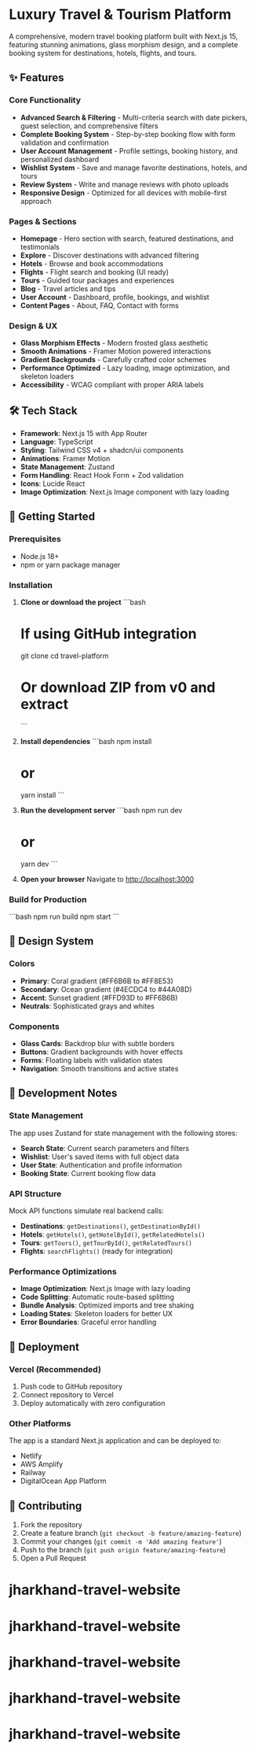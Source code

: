 # Luxury Travel & Tourism Platform

A comprehensive, modern travel booking platform built with Next.js 15, featuring stunning animations, glass morphism design, and a complete booking system for destinations, hotels, flights, and tours.

## ✨ Features

### Core Functionality
- **Advanced Search & Filtering** - Multi-criteria search with date pickers, guest selection, and comprehensive filters
- **Complete Booking System** - Step-by-step booking flow with form validation and confirmation
- **User Account Management** - Profile settings, booking history, and personalized dashboard
- **Wishlist System** - Save and manage favorite destinations, hotels, and tours
- **Review System** - Write and manage reviews with photo uploads
- **Responsive Design** - Optimized for all devices with mobile-first approach

### Pages & Sections
- **Homepage** - Hero section with search, featured destinations, and testimonials
- **Explore** - Discover destinations with advanced filtering
- **Hotels** - Browse and book accommodations
- **Flights** - Flight search and booking (UI ready)
- **Tours** - Guided tour packages and experiences
- **Blog** - Travel articles and tips
- **User Account** - Dashboard, profile, bookings, and wishlist
- **Content Pages** - About, FAQ, Contact with forms

### Design & UX
- **Glass Morphism Effects** - Modern frosted glass aesthetic
- **Smooth Animations** - Framer Motion powered interactions
- **Gradient Backgrounds** - Carefully crafted color schemes
- **Performance Optimized** - Lazy loading, image optimization, and skeleton loaders
- **Accessibility** - WCAG compliant with proper ARIA labels

## 🛠 Tech Stack

- **Framework**: Next.js 15 with App Router
- **Language**: TypeScript
- **Styling**: Tailwind CSS v4 + shadcn/ui components
- **Animations**: Framer Motion
- **State Management**: Zustand
- **Form Handling**: React Hook Form + Zod validation
- **Icons**: Lucide React
- **Image Optimization**: Next.js Image component with lazy loading

## 🚀 Getting Started

### Prerequisites
- Node.js 18+ 
- npm or yarn package manager

### Installation

1. **Clone or download the project**
   \`\`\`bash
   # If using GitHub integration
   git clone <your-repo-url>
   cd travel-platform
   
   # Or download ZIP from v0 and extract
   \`\`\`

2. **Install dependencies**
   \`\`\`bash
   npm install
   # or
   yarn install
   \`\`\`

3. **Run the development server**
   \`\`\`bash
   npm run dev
   # or
   yarn dev
   \`\`\`

4. **Open your browser**
   Navigate to [http://localhost:3000](http://localhost:3000)

### Build for Production

\`\`\`bash
npm run build
npm start
\`\`\`


## 🎨 Design System

### Colors
- **Primary**: Coral gradient (#FF6B6B to #FF8E53)
- **Secondary**: Ocean gradient (#4ECDC4 to #44A08D)
- **Accent**: Sunset gradient (#FFD93D to #FF6B6B)
- **Neutrals**: Sophisticated grays and whites


### Components
- **Glass Cards**: Backdrop blur with subtle borders
- **Buttons**: Gradient backgrounds with hover effects
- **Forms**: Floating labels with validation states
- **Navigation**: Smooth transitions and active states

## 🔧 Development Notes

### State Management
The app uses Zustand for state management with the following stores:
- **Search State**: Current search parameters and filters
- **Wishlist**: User's saved items with full object data
- **User State**: Authentication and profile information
- **Booking State**: Current booking flow data

### API Structure
Mock API functions simulate real backend calls:
- **Destinations**: `getDestinations()`, `getDestinationById()`
- **Hotels**: `getHotels()`, `getHotelById()`, `getRelatedHotels()`
- **Tours**: `getTours()`, `getTourById()`, `getRelatedTours()`
- **Flights**: `searchFlights()` (ready for integration)

### Performance Optimizations
- **Image Optimization**: Next.js Image with lazy loading
- **Code Splitting**: Automatic route-based splitting
- **Bundle Analysis**: Optimized imports and tree shaking
- **Loading States**: Skeleton loaders for better UX
- **Error Boundaries**: Graceful error handling

## 🚀 Deployment

### Vercel (Recommended)
1. Push code to GitHub repository
2. Connect repository to Vercel
3. Deploy automatically with zero configuration

### Other Platforms
The app is a standard Next.js application and can be deployed to:
- Netlify
- AWS Amplify
- Railway
- DigitalOcean App Platform

## 🤝 Contributing

1. Fork the repository
2. Create a feature branch (`git checkout -b feature/amazing-feature`)
3. Commit your changes (`git commit -m 'Add amazing feature'`)
4. Push to the branch (`git push origin feature/amazing-feature`)
5. Open a Pull Request

# jharkhand-travel-website
# jharkhand-travel-website
# jharkhand-travel-website
# jharkhand-travel-website
# jharkhand-travel-website
